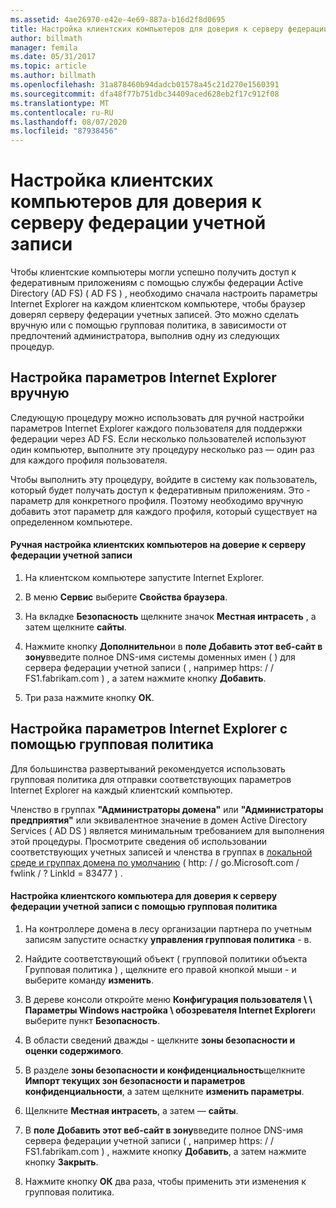 ```yaml
---
ms.assetid: 4ae26970-e42e-4e69-887a-b16d2f8d0695
title: Настройка клиентских компьютеров для доверия к серверу федерации учетной записи
author: billmath
manager: femila
ms.date: 05/31/2017
ms.topic: article
ms.author: billmath
ms.openlocfilehash: 31a878460b94dadcb01578a45c21d270e1560391
ms.sourcegitcommit: dfa48f77b751dbc34409aced628eb2f17c912f08
ms.translationtype: MT
ms.contentlocale: ru-RU
ms.lasthandoff: 08/07/2020
ms.locfileid: "87938456"
---
```

# <a name="configure-client-computers-to-trust-the-account-federation-server"></a>Настройка клиентских компьютеров для доверия к серверу федерации учетной записи

Чтобы клиентские компьютеры могли успешно получить доступ к федеративным приложениям с помощью службы федерации Active Directory (AD FS) \( AD FS \) , необходимо сначала настроить параметры Internet Explorer на каждом клиентском компьютере, чтобы браузер доверял серверу федерации учетных записей. Это можно сделать вручную или с помощью групповая политика, в зависимости от предпочтений администратора, выполнив одну из следующих процедур.

## <a name="configuring-internet-explorer-settings-manually"></a>Настройка параметров Internet Explorer вручную
Следующую процедуру можно использовать для ручной настройки параметров Internet Explorer каждого пользователя для поддержки федерации через AD FS. Если несколько пользователей используют один компьютер, выполните эту процедуру несколько раз — один раз для каждого профиля пользователя.

Чтобы выполнить эту процедуру, войдите в систему как пользователь, который будет получать доступ к федеративным приложениям. Это \- параметр для конкретного профиля. Поэтому необходимо вручную добавить этот параметр для каждого профиля, который существует на определенном компьютере.

#### <a name="to-manually-configure-client-computers-to-trust-the-account-federation-server"></a>Ручная настройка клиентских компьютеров на доверие к серверу федерации учетной записи

1.  На клиентском компьютере запустите Internet Explorer.

2.  В меню **Сервис** выберите **Свойства браузера**.

3.  На вкладке **Безопасность** щелкните значок **Местная интрасеть** , а затем щелкните **сайты**.

4.  Нажмите кнопку **Дополнительно**и в **поле Добавить этот веб-сайт в зону**введите полное DNS-имя системы доменных имен \( \) для сервера федерации учетной записи \( , например https: \/ \/ FS1.fabrikam.com \) , а затем нажмите кнопку **Добавить**.

5.  Три раза нажмите кнопку **ОК**.

## <a name="configuring-internet-explorer-settings-by-using-grouppolicy"></a>Настройка параметров Internet Explorer с помощью групповая политика
Для большинства развертываний рекомендуется использовать групповая политика для отправки соответствующих параметров Internet Explorer на каждый клиентский компьютер.

Членство в группах **"Администраторы домена"** или **"Администраторы предприятия"** или эквивалентное значение в домен Active Directory Services \( AD DS \) является минимальным требованием для выполнения этой процедуры.  Просмотрите сведения об использовании соответствующих учетных записей и членства в группах в [локальной среде и группах домена по умолчанию](https://go.microsoft.com/fwlink/?LinkId=83477) \( http: \/ \/ go.Microsoft.com \/ fwlink \/ ? LinkId \= 83477 \) .

#### <a name="to-configure-client-computers-to-trust-the-account-federation-server-by-using-grouppolicy"></a>Настройка клиентского компьютера для доверия к серверу федерации учетной записи с помощью групповая политика

1.  На контроллере домена в лесу организации партнера по учетным записям запустите оснастку **управления групповая политика** \- в.

2.  Найдите соответствующий объект \( групповой политики объекта Групповая политика \) , щелкните его правой кнопкой мыши \- и выберите команду **изменить**.

3.  В дереве консоли откройте меню **Конфигурация пользователя \\ \\ Параметры Windows настройка \\ обозревателя Internet Explorer**и выберите пункт **Безопасность**.

4.  В области сведений дважды \- щелкните **зоны безопасности и оценки содержимого**.

5.  В разделе **зоны безопасности и конфиденциальность**щелкните **Импорт текущих зон безопасности и параметров конфиденциальности**, а затем щелкните **изменить параметры**.

6.  Щелкните **Местная интрасеть**, а затем — **сайты**.

7.  В **поле Добавить этот веб-сайт в зону**введите полное DNS-имя сервера федерации учетной записи \( , например https: \/ \/ FS1.fabrikam.com \) , нажмите кнопку **Добавить**, а затем нажмите кнопку **Закрыть**.

8.  Нажмите кнопку **ОК** два раза, чтобы применить эти изменения к групповая политика.

